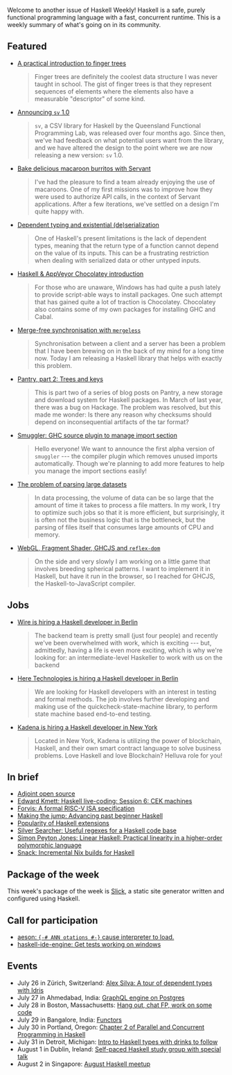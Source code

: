<!-- 2018-07-26 unpublished -->

Welcome to another issue of Haskell Weekly!
Haskell is a safe, purely functional programming language with a fast, concurrent runtime.
This is a weekly summary of what's going on in its community.

## Featured

-   [A practical introduction to finger trees](https://chrispenner.ca/posts/intro-to-finger-trees)

    > Finger trees are definitely the coolest data structure I was never taught in school. The gist of finger trees is that they represent sequences of elements where the elements also have a measurable "descriptor" of some kind.

-   [Announcing `sv` 1.0](https://qfpl.io/posts/sv-1.0/)

    > `sv`, a CSV library for Haskell by the Queensland Functional Programming Lab, was released over four months ago. Since then, we've had feedback on what potential users want from the library, and we have altered the design to the point where we are now releasing a new version: `sv` 1.0.

-   [Bake delicious macaroon burritos with Servant](http://blog.clement.delafargue.name/posts/2018-07-19-bake-delicious-macaroon-burritos-with-servant.html)

    > I've had the pleasure to find a team already enjoying the use of macaroons. One of my first missions was to improve how they were used to authorize API calls, in the context of Servant applications. After a few iterations, we've settled on a design I'm quite happy with.

-   [Dependent typing and existential (de)serialization](https://litx.io/blog-instance-map.html)

    > One of Haskell's present limitations is the lack of dependent types, meaning that the return type of a function cannot depend on the value of its inputs. This can be a frustrating restriction when dealing with serialized data or other untyped inputs.

-   [Haskell & AppVeyor Chocolatey introduction](https://hub.zhox.com/posts/chocolatey-introduction/)

    > For those who are unaware, Windows has had quite a push lately to provide script-able ways to install packages. One such attempt that has gained quite a lot of traction is Chocolatey. Chocolatey also contains some of my own packages for installing GHC and Cabal.

-   [Merge-free synchronisation with `mergeless`](https://cs-syd.eu/posts/2018-07-28-mergeless)

    > Synchronisation between a client and a server has been a problem that I have been brewing on in the back of my mind for a long time now. Today I am releasing a Haskell library that helps with exactly this problem.

-   [Pantry, part 2: Trees and keys](https://www.fpcomplete.com/blog/2018/07/pantry-part-2-trees-keys)

    > This is part two of a series of blog posts on Pantry, a new storage and download system for Haskell packages. In March of last year, there was a bug on Hackage. The problem was resolved, but this made me wonder: Is there any reason why checksums should depend on inconsequential artifacts of the tar format?

-   [Smuggler: GHC source plugin to manage import section](https://np.reddit.com/r/haskell/comments/90xyb1/ann_smuggler_ghc_source_plugin_to_manage_import/)

    > Hello everyone! We want to announce the first alpha version of `smuggler` --- the compiler plugin which removes unused imports automatically. Though we're planning to add more features to help you manage the import sections easily!

-   [The problem of parsing large datasets](https://haskell-works.github.io/posts/2018-07-25-problem-of-parsing-large-datasets.html)

    > In data processing, the volume of data can be so large that the amount of time it takes to process a file matters. In my work, I try to optimize such jobs so that it is more efficient, but surprisingly, it is often not the business logic that is the bottleneck, but the parsing of files itself that consumes large amounts of CPU and memory.

-   [WebGL, Fragment Shader, GHCJS and `reflex-dom`](https://www.joachim-breitner.de/blog/742-WebGL%2C_Fragment_Shader%2C_GHCJS_and_reflex-dom)

    > On the side and very slowly I am working on a little game that involves breeding spherical patterns. I want to implement it in Haskell, but have it run in the browser, so I reached for GHCJS, the Haskell-to-JavaScript compiler.

## Jobs

-   [Wire is hiring a Haskell developer in Berlin](https://medium.com/@neongreen/wire-is-hiring-a-haskell-developer-and-an-operations-engineer-berlin-51e7f3ed3050)

    > The backend team is pretty small (just four people) and recently we've been overwhelmed with work, which is exciting --- but, admittedly, having a life is even more exciting, which is why we're looking for: an intermediate-level Haskeller to work with us on the backend

-   [Here Technologies is hiring a Haskell developer in Berlin](https://np.reddit.com/r/haskell/comments/904029/job_haskell_developer_interested_in_formal/)

    > We are looking for Haskell developers with an interest in testing and formal methods. The job involves further developing and making use of the quickcheck-state-machine library, to perform state machine based end-to-end testing.

-   [Kadena is hiring a Haskell developer in New York](https://functional.works-hub.com/jobs/software-engineer-new-york-new-york-united-states-7fd34)

    > Located in New York, Kadena is utilizing the power of blockchain, Haskell, and their own smart contract language to solve business problems. Love Haskell and love Blockchain? Helluva role for you!

## In brief

-   [Adjoint open source](https://adjoint-io.github.io)
-   [Edward Kmett: Haskell live-coding: Session 6: CEK machines](https://www.twitch.tv/videos/287889784)
-   [Forvis: A formal RISC-V ISA specification](https://github.com/rsnikhil/RISCV-ISA-Spec/tree/e226df0699bfb2fbe03950c589008746ec0060d6)
-   [Making the jump: Advancing past beginner Haskell](https://mmhaskell.com/blog/2018/7/23/making-the-jump-advancing-past-beginner-haskell)
-   [Popularity of Haskell extensions](https://gist.github.com/atondwal/ee869b951b5cf9b6653f7deda0b7dbd8/bc976ebf475857d0115822f1f470b61eb11c0cbb)
-   [Silver Searcher: Useful regexes for a Haskell code base](https://alternativebit.fr/posts/haskell/ag/)
-   [Simon Peyton Jones: Linear Haskell: Practical linearity in a higher-order polymorphic language](https://www.youtube.com/watch?v=t0mhvd3-60Y)
-   [Snack: Incremental Nix builds for Haskell](https://np.reddit.com/r/haskell/comments/91f5r7/snack_incremental_nix_builds_for_haskell/)

## Package of the week

This week's package of the week is [Slick](https://hackage.haskell.org/package/slick-0.1.0.2),
a static site generator written and configured using Haskell.

## Call for participation

-   [aeson: `{-# ANN otations #-}` cause interpreter to load.](https://github.com/bos/aeson/issues/654)
-   [haskell-ide-engine: Get tests working on windows](https://github.com/haskell/haskell-ide-engine/issues/713)

## Events

-   July 26 in Z&#xfc;rich, Switzerland: [Alex Silva: A tour of dependent types with Idris](https://www.meetup.com/HaskellerZ/events/251632689/)
-   July 27 in Ahmedabad, India: [GraphQL engine on Postgres](https://www.meetup.com/Ahmedabad-Web-and-Mobile-Developers-Meetup/events/253092538/)
-   July 28 in Boston, Massachusetts: [Hang out, chat FP, work on some code](https://www.meetup.com/Weekly-Functional-Programming-Meetup/events/253005360/)
-   July 29 in Bangalore, India: [Functors](https://www.meetup.com/Bangalore-Functional-Programmers-Meetup/events/252925681/)
-   July 30 in Portland, Oregon: [Chapter 2 of Parallel and Concurrent Programming in Haskell](https://www.meetup.com/Portland-Functional-Programming-Study-Group/events/253039606/)
-   July 31 in Detroit, Michigan: [Intro to Haskell types with drinks to follow](https://www.meetup.com/Detroit-Functional-Developers/events/253127083/)
-   August 1 in Dublin, Ireland: [Self-paced Haskell study group with special talk](https://www.meetup.com/haskell-dublin-meetup/events/252468400/)
-   August 2 in Singapore: [August Haskell meetup](https://www.meetup.com/HASKELL-SG/events/252824929/)
